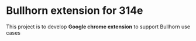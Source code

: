 # Bullhorn extension for 314e #
This project is to develop **Google chrome extension** to support Bullhorn use cases